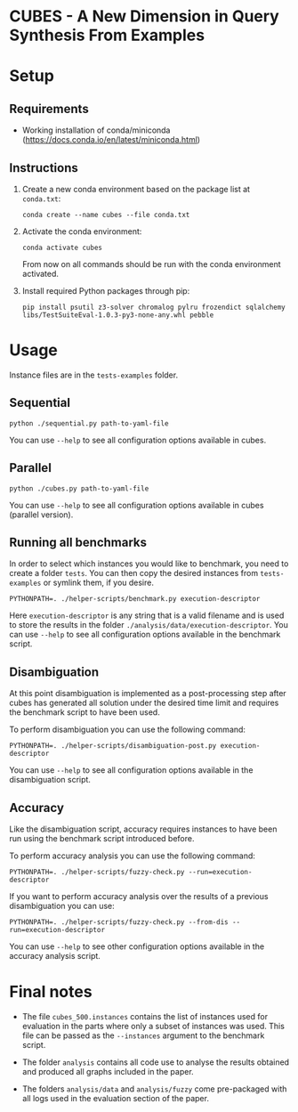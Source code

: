 # CUBES - A New Dimension in Query Synthesis From Examples

# Setup

## Requirements

- Working installation of conda/miniconda (https://docs.conda.io/en/latest/miniconda.html)

## Instructions

1. Create a new conda environment based on the package list at `conda.txt`:

    ```conda create --name cubes --file conda.txt```

2. Activate the conda environment:

    ```conda activate cubes```

    From now on all commands should be run with the conda environment activated.

3. Install required Python packages through pip:

    ```pip install psutil z3-solver chromalog pylru frozendict sqlalchemy libs/TestSuiteEval-1.0.3-py3-none-any.whl pebble```

# Usage

Instance files are in the `tests-examples` folder.

## Sequential

```python ./sequential.py path-to-yaml-file```

You can use `--help` to see all configuration options available in cubes.

## Parallel

```python ./cubes.py path-to-yaml-file```

You can use `--help` to see all configuration options available in cubes (parallel version).

## Running all benchmarks

In order to select which instances you would like to benchmark, you need to create a folder `tests`. You can then copy the desired instances from `tests-examples` or symlink them, if you desire.

```PYTHONPATH=. ./helper-scripts/benchmark.py execution-descriptor```

Here `execution-descriptor` is any string that is a valid filename and is used to store the results in the folder `./analysis/data/execution-descriptor`.
You can use `--help` to see all configuration options available in the benchmark script.

## Disambiguation

At this point disambiguation is implemented as a post-processing step after cubes has generated all solution under the desired time limit and requires the benchmark script to have been used.

To perform disambiguation you can use the following command:

```PYTHONPATH=. ./helper-scripts/disambiguation-post.py execution-descriptor```

You can use `--help` to see all configuration options available in the disambiguation script.

## Accuracy

Like the disambiguation script, accuracy requires instances to have been run using the benchmark script introduced before.

To perform accuracy analysis you can use the following command:

```PYTHONPATH=. ./helper-scripts/fuzzy-check.py --run=execution-descriptor```

If you want to perform accuracy analysis over the results of a previous disambiguation you can use:

```PYTHONPATH=. ./helper-scripts/fuzzy-check.py --from-dis --run=execution-descriptor```

You can use `--help` to see other configuration options available in the accuracy analysis script.

# Final notes

- The file `cubes_500.instances` contains the list of instances used for evaluation in the parts where only a subset of instances was used. This file can be passed as the `--instances` argument to the benchmark script.

- The folder `analysis` contains all code use to analyse the results obtained and produced all graphs included in the paper.

- The folders `analysis/data` and `analysis/fuzzy` come pre-packaged with all logs used in the evaluation section of the paper.
